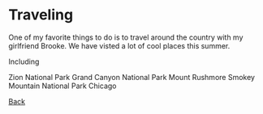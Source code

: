 # Traveling

One of my favorite things to do is to travel around the country with my girlfriend Brooke.
We have visted a lot of cool places this summer.

Including

Zion National Park
Grand Canyon National Park
Mount Rushmore
Smokey Mountain National Park
Chicago

[Back](README.md)
